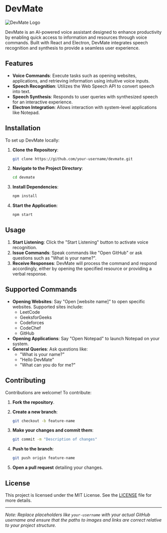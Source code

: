 # DevMate

![DevMate Logo](./assets/ai-human.avif)

DevMate is an AI-powered voice assistant designed to enhance productivity by enabling quick access to information and resources through voice commands. Built with React and Electron, DevMate integrates speech recognition and synthesis to provide a seamless user experience.

## Features

- **Voice Commands**: Execute tasks such as opening websites, applications, and retrieving information using intuitive voice inputs.
- **Speech Recognition**: Utilizes the Web Speech API to convert speech into text.
- **Speech Synthesis**: Responds to user queries with synthesized speech for an interactive experience.
- **Electron Integration**: Allows interaction with system-level applications like Notepad.

## Installation

To set up DevMate locally:

1. **Clone the Repository**:

    ```bash
    git clone https://github.com/your-username/devmate.git
    ```

2. **Navigate to the Project Directory**:

    ```bash
    cd devmate
    ```

3. **Install Dependencies**:

    ```bash
    npm install
    ```

4. **Start the Application**:

    ```bash
    npm start
    ```

## Usage

1. **Start Listening**: Click the "Start Listening" button to activate voice recognition.
2. **Issue Commands**: Speak commands like "Open GitHub" or ask questions such as "What is your name?".
3. **Receive Responses**: DevMate will process the command and respond accordingly, either by opening the specified resource or providing a verbal response.

## Supported Commands

- **Opening Websites**: Say "Open [website name]" to open specific websites. Supported sites include:
    - LeetCode
    - GeeksforGeeks
    - Codeforces
    - CodeChef
    - GitHub
- **Opening Applications**: Say "Open Notepad" to launch Notepad on your system.
- **General Queries**: Ask questions like:
    - "What is your name?"
    - "Hello DevMate"
    - "What can you do for me?"

## Contributing

Contributions are welcome! To contribute:

1. **Fork the repository**.
2. **Create a new branch**:

    ```bash
    git checkout -b feature-name
    ```

3. **Make your changes and commit them**:

    ```bash
    git commit -m "Description of changes"
    ```

4. **Push to the branch**:

    ```bash
    git push origin feature-name
    ```

5. **Open a pull request** detailing your changes.

## License

This project is licensed under the MIT License. See the [LICENSE](./LICENSE) file for more details.

---

*Note: Replace placeholders like `your-username` with your actual GitHub username and ensure that the paths to images and links are correct relative to your project structure.*

